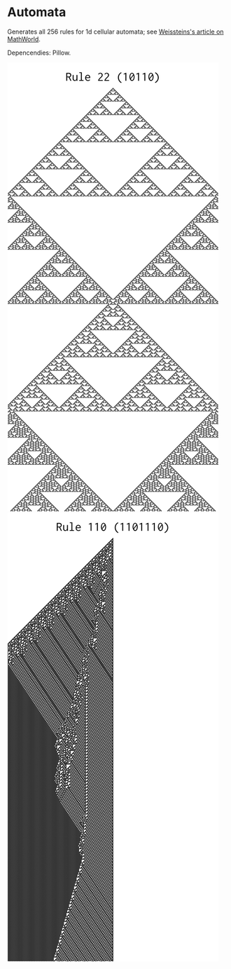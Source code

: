 # Automata

Generates all 256 rules for 1d cellular automata; see [Weissteins's article on MathWorld](https://mathworld.wolfram.com/ElementaryCellularAutomaton.html).

Depencendies: Pillow.

![Rule 22](r22.png)
![Rule 110](r110.png)

